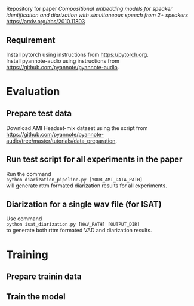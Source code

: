 Repository for paper *Compositional embedding models for speaker identification and diarization with simultaneous speech from 2+ speakers*  
https://arxiv.org/abs/2010.11803

## Requirement
Install pytorch using instructions from https://pytorch.org.  
Install pyannote-audio using instructions from https://github.com/pyannote/pyannote-audio.

# Evaluation

## Prepare test data 
Download AMI Headset-mix dataset using the script from https://github.com/pyannote/pyannote-audio/tree/master/tutorials/data_preparation.

## Run test script for all experiments in the paper
Run the command  
`python diarization_pipeline.py [YOUR_AMI_DATA_PATH]`  
will generate rttm formated diarization results for all experiments.

## Diarization for a single wav file (for ISAT)
Use command  
`python isat_diarization.py [WAV_PATH] [OUTPUT_DIR]`  
to generate both rttm formated VAD and diarization results.

# Training

## Prepare trainin data

## Train the model

